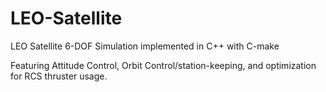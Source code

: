 # LEO-Satellite
LEO Satellite 6-DOF Simulation implemented in C++ with C-make

Featuring Attitude Control, Orbit Control/station-keeping, and optimization for RCS thruster usage.
